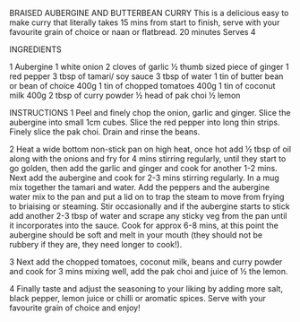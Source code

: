 BRAISED AUBERGINE AND BUTTERBEAN CURRY
This is a delicious easy to make curry that literally takes 15 mins from start to finish, serve with your favourite grain of choice or naan or flatbread.
20 minutes
Serves 4

INGREDIENTS
 
1 Aubergine
1 white onion
2 cloves of garlic
½ thumb sized piece of ginger
1 red pepper
3 tbsp of tamari/ soy sauce
3 tbsp of water
1 tin of butter bean or bean of choice 400g
1 tin of chopped tomatoes 400g
1 tin of coconut milk 400g
2 tbsp of curry powder
½ head of pak choi
½ lemon

INSTRUCTIONS
1 Peel and finely chop the onion, garlic and ginger. Slice the aubergine into small 1cm cubes. 
Slice the red pepper into long thin strips. Finely slice the pak choi. Drain and rinse the beans.

2 Heat a wide bottom non-stick pan on high heat, once hot add ½ tbsp of oil along with the onions and fry for 4 mins stirring regularly, until they start to go golden, then add the garlic and ginger and cook for another 1-2 mins. Next add the aubergine and cook for 2-3 mins stirring regularly. 
In a mug mix together the tamari and water. Add the peppers and the aubergine water mix to the pan and 
put a lid on to trap the steam to move from frying to briaising or steaming. Stir occasionally and if 
the aubergine starts to stick add another 2-3 tbsp of water and scrape any sticky veg from the pan until 
it incorporates into the sauce. Cook for approx 6-8 mins, at this point the aubergine should be soft and 
melt in your mouth (they should not be rubbery if they are, they need longer to cook!).

3 Next add the chopped tomatoes, coconut milk, beans and curry powder and cook for 3 mins mixing well, 
add the pak choi and juice of ½ the lemon.

4 Finally taste and adjust the seasoning to your liking by adding more salt, black pepper, lemon juice or 
chilli or aromatic spices. Serve with your favourite grain of choice and enjoy!
